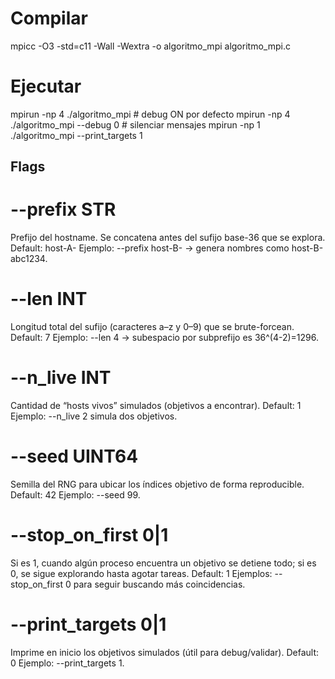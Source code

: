 # Compilar
mpicc -O3 -std=c11 -Wall -Wextra -o algoritmo_mpi algoritmo_mpi.c

# Ejecutar
mpirun -np 4 ./algoritmo_mpi                          # debug ON por defecto
mpirun -np 4 ./algoritmo_mpi --debug 0                # silenciar mensajes
mpirun -np 1 ./algoritmo_mpi --print_targets 1

## Flags
# --prefix STR
Prefijo del hostname. Se concatena antes del sufijo base-36 que se explora.
Default: host-A-
Ejemplo: --prefix host-B- → genera nombres como host-B-abc1234.

# --len INT
Longitud total del sufijo (caracteres a–z y 0–9) que se brute-forcean.
Default: 7
Ejemplo: --len 4 → subespacio por subprefijo es 36^(4-2)=1296.

# --n_live INT
Cantidad de “hosts vivos” simulados (objetivos a encontrar).
Default: 1
Ejemplo: --n_live 2 simula dos objetivos.

# --seed UINT64
Semilla del RNG para ubicar los índices objetivo de forma reproducible.
Default: 42
Ejemplo: --seed 99.

# --stop_on_first 0|1
Si es 1, cuando algún proceso encuentra un objetivo se detiene todo; si es 0, se sigue explorando hasta agotar tareas.
Default: 1
Ejemplos: --stop_on_first 0 para seguir buscando más coincidencias.

# --print_targets 0|1
Imprime en inicio los objetivos simulados (útil para debug/validar).
Default: 0
Ejemplo: --print_targets 1.